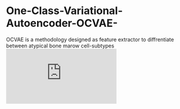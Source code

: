 # One-Class-Variational-Autoencoder-OCVAE-
OCVAE is a methodology designed as feature extractor to diffrentiate between atypical bone marow cell-subtypes
![screenshot](https://github.com/user-attachments/files/17536672/ocvae_1.pdf)
